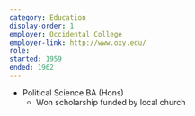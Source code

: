 ```yaml
---
category: Education
display-order: 1
employer: Occidental College
employer-link: http://www.oxy.edu/
role:
started: 1959
ended: 1962
---
```

- Political Science BA (Hons)
	- Won scholarship funded by local church